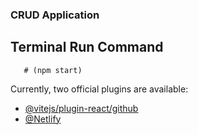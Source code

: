 ### CRUD Application
## Terminal Run Command
       # (npm start)

Currently, two official plugins are available:

- [@vitejs/plugin-react/github]() 
- [@Netlify]() 